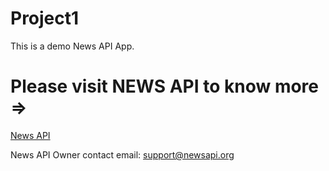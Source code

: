 # Project1


This is a demo News API App.


<h1>Please visit NEWS API to know more =></h1> <a href="https://newsapi.org/">News API</a>



News API
Owner contact email: support@newsapi.org

